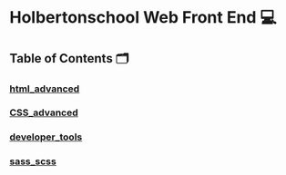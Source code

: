 # **Holbertonschool Web Front End** :computer:

## **Table of Contents** :card_index_dividers:

### [html_advanced](https://github.com/Qcarvalhooliveira/holbertonschool-web_front_end/tree/master/html_advanced)

### [CSS_advanced](https://github.com/Qcarvalhooliveira/holbertonschool-web_front_end/tree/master/CSS_advanced)

### [developer_tools](https://github.com/Qcarvalhooliveira/holbertonschool-web_front_end/tree/main/developer_tools)

### [sass_scss](https://github.com/Qcarvalhooliveira/holbertonschool-web_front_end/tree/master/sass_scss)

